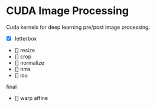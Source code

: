 # CUDA Image Processing

Cuda kernels for deep learning pre/post image processing.

- [x] letterbox
- [] resize
- [] crop
- [] normalize
- [] nms
- [] iou

final
- [] warp affine
